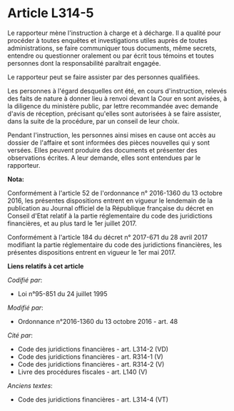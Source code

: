 # Article L314-5

Le rapporteur mène l'instruction à charge et à décharge. Il a qualité pour procéder à toutes enquêtes et investigations
utiles auprès de toutes administrations, se faire communiquer tous documents, même secrets, entendre ou questionner oralement
ou par écrit tous témoins et toutes personnes dont la responsabilité paraîtrait engagée.

Le rapporteur peut se faire assister par des personnes qualifiées.  

Les personnes à l'égard desquelles ont été, en cours d'instruction, relevés des faits de nature à donner lieu à renvoi devant
la Cour en sont avisées, à la diligence du ministère public, par lettre recommandée avec demande d'avis de réception,
précisant qu'elles sont autorisées à se faire assister, dans la suite de la procédure, par un conseil de leur choix.

Pendant l'instruction, les personnes ainsi mises en cause ont accès au dossier de l'affaire et sont informées des pièces
nouvelles qui y sont versées. Elles peuvent produire des documents et présenter des observations écrites. A leur demande,
elles sont entendues par le rapporteur.

**Nota:**

Conformément à l'article 52 de l'ordonnance n° 2016-1360 du 13 octobre 2016, les présentes dispositions entrent en vigueur le
lendemain de la publication au Journal officiel de la République française du décret en Conseil d'Etat relatif à la partie
réglementaire du code des juridictions financières, et au plus tard le 1er juillet 2017.

Conformément à l'article 184 du décret n° 2017-671 du 28 avril 2017 modifiant la partie réglementaire du code des
juridictions financières, les présentes dispositions entrent en vigueur le 1er mai 2017.

**Liens relatifs à cet article**

_Codifié par_:

  - Loi n°95-851 du 24 juillet 1995

_Modifié par_:

  - Ordonnance n°2016-1360 du 13 octobre 2016 - art. 48

_Cité par_:

  - Code des juridictions financières - art. L314-2 (VD)
  - Code des juridictions financières - art. R314-1 (V)
  - Code des juridictions financières - art. R314-2 (V)
  - Livre des procédures fiscales - art. L140 (V)

_Anciens textes_:

  - Code des juridictions financières - art. L314-4 (VT)
